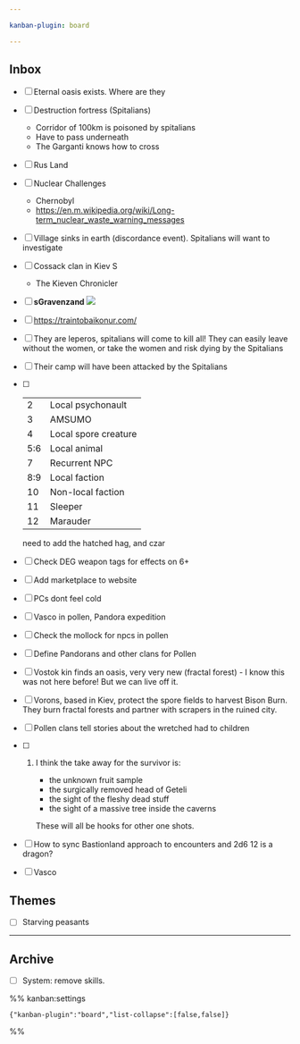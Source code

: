```yaml
---

kanban-plugin: board

---
```


## Inbox

- [ ] Eternal oasis exists. Where are they
- [ ] Destruction fortress (Spitalians)
	- Corridor of 100km is poisoned by spitalians
	- Have to pass underneath
	- The Garganti knows how to cross
- [ ] Rus Land
- [ ] Nuclear Challenges
	- Chernobyl
	- https://en.m.wikipedia.org/wiki/Long-term_nuclear_waste_warning_messages
- [ ] Village sinks in earth (discordance event). Spitalians will want to investigate
- [ ] Cossack clan in Kiev S
	- The Kieven Chronicler
- [ ] **sGravenzand**
	![](https://i.imgur.com/JwqFke9.png)
- [ ] https://traintobaikonur.com/
- [ ] They are leperos, spitalians will come to kill all! They can easily leave without the women, or take the women and risk dying by the Spitalians
- [ ] Their camp will have been attacked by the Spitalians
- [ ] |     |                      |
	| --- | -------------------- |
	| 2   | Local psychonault    |
	| 3   | AMSUMO               |
	| 4   | Local spore creature |
	| 5:6 | Local animal         |
	| 7   | Recurrent NPC        |
	| 8:9 | Local faction        |
	| 10  | Non-local faction    |
	| 11  | Sleeper              |
	| 12  | Marauder             |
	need to add the hatched hag, and czar
- [ ] Check DEG weapon tags for effects on 6+
- [ ] Add marketplace to website
- [ ] PCs dont feel cold
- [ ] Vasco in pollen, Pandora expedition
- [ ] Check the mollock for npcs in pollen
- [ ] Define Pandorans and other clans for Pollen
- [ ] Vostok kin finds an oasis, very very new (fractal forest) - I know this was not here before! But we can live off it.
- [ ] Vorons, based in Kiev, protect the spore fields to harvest Bison Burn. They burn fractal forests and partner with scrapers in the ruined city.
- [ ] Pollen clans tell stories about the wretched had to children
- [ ] 1. I think the take away for the survivor is:
	    
	    - the unknown fruit sample
	    - the surgically removed head of Geteli
	    - the sight of the fleshy dead stuff
	    - the sight of a massive tree inside the caverns
	    
	    These will all be hooks for other one shots.
- [ ] How to sync Bastionland approach to encounters and 2d6 12 is a dragon?
- [ ] Vasco


## Themes

- [ ] Starving peasants


***

## Archive

- [ ] System: remove skills.

%% kanban:settings
```
{"kanban-plugin":"board","list-collapse":[false,false]}
```
%%